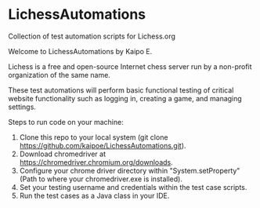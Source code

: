 # LichessAutomations
Collection of test automation scripts for Lichess.org

Welcome to LichessAutomations by Kaipo E.

Lichess is a free and open-source Internet chess server run by a non-profit organization of the same name.

These test automations will perform basic functional testing of critical website functionality such as logging in, creating a game, and managing settings.

Steps to run code on your machine:

1. Clone this repo to your local system (git clone https://github.com/kaipoe/LichessAutomations.git).
2. Download chromedriver at https://chromedriver.chromium.org/downloads.
3. Configure your chrome driver directory within "System.setProperty" (Path to where your chromedriver.exe is installed). 
4. Set your testing username and credentials within the test case scripts. 
5. Run the test cases as a Java class in your IDE. 